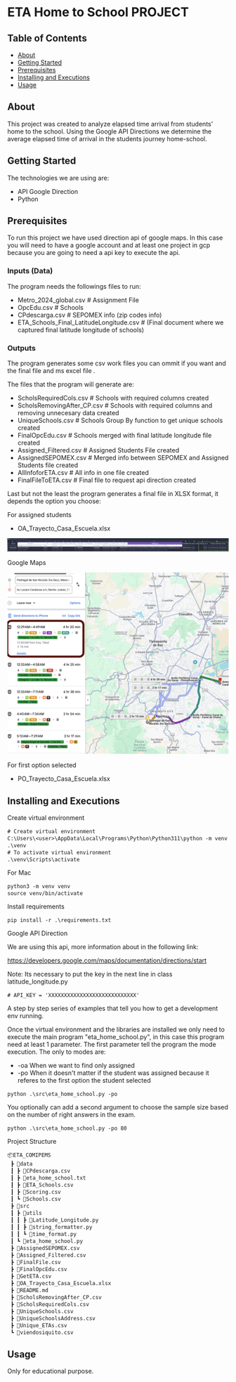 # ETA Home to School PROJECT

## Table of Contents

- [About](#about)
- [Getting Started](#getting-started)
- [Prerequisites](#prerequisites)
- [Installing and Executions](#installing-and-executions)
- [Usage](#usage)

## About <a name = "about"></a>

This project was created to analyze elapsed time arrival from students' home to the school. Using the Google API Directions we determine the average elapsed time of arrival in the students journey home-school.

## Getting Started<a name = "starte"></a>

The technologies we are using are:
- API Google Direction
- Python
    

## Prerequisites <a name = "prerequisites"></a>

To run this project we have used direction api of google maps. In this case you will need to have a google account and at least one project in gcp because you are going to need a api key to execute the api. 

### Inputs (Data)

The program needs the followings files to run:
- Metro_2024_global.csv # Assignment File 
- OpcEdu.csv    # Schools
- CPdescarga.csv    # SEPOMEX info (zip codes info)
- ETA_Schools_Final_LatitudeLongitude.csv # (Final document where we captured final latitude longitude of schools)

### Outputs

The program generates some csv work files you can ommit if you want and the final file and ms excel file .

The files that the program will generate are:

- ScholsRequiredCols.csv  # Schools with required columns created
- ScholsRemovingAfter_CP.csv # Schools with required columns and removing unnecesary data created
- UniqueSchools.csv # Schools Group By function to get unique schools created
- FinalOpcEdu.csv # Schools merged with final latitude longitude file created
- Assigned_Filtered.csv # Assigned Students File created
- AssignedSEPOMEX.csv # Merged info between SEPOMEX and Assigned Students file created
- AllInfoforETA.csv # All info in one file created
- FinalFileToETA.csv # Final file to request api direction created

Last but not the least the program generates a final file in XLSX format, it depends the option you choose:

For assigned students 
- OA_Trayecto_Casa_Escuela.xlsx

![ETA](image-1.png)

Google Maps

![alt text](image-3.png)

For first option selected
- PO_Trayecto_Casa_Escuela.xlsx



## Installing and Executions <a name = "installing-and-executions"></a>

Create virtual environment
```
# Create virtual environment
C:\Users\<user>\AppData\Local\Programs\Python\Python311\python -m venv .\venv
# To activate virtual environment
.\venv\Scripts\activate
```

For Mac
```
python3 -m venv venv
source venv/bin/activate
```


Install requirements 
```
pip install -r .\requirements.txt
```

Google API Direction

We are using this api, more information about in the following link:

https://developers.google.com/maps/documentation/directions/start


Note: Its necessary to put the key in the next line in class latitude_longitude.py
```
# API_KEY = 'XXXXXXXXXXXXXXXXXXXXXXXXXXXX'
```

A step by step series of examples that tell you how to get a development env running.

Once the virtual environment and the libraries are installed we only need to execute the main program "eta_home_school.py", in this case this program need at least 1 parameter.
The first parameter tell the program the mode execution. The only to modes are:
- -oa When we want to find only assigned 
- -po When it doesn't matter if the student was assigned because it referes to the first option the student selected

```
python .\src\eta_home_school.py -po 
```

You optionally can add a second argument to choose the sample size based on the number of right answers in the exam.

```
python .\src\eta_home_school.py -po 80
```

Project Structure
```
📦ETA_COMIPEMS
 ┣ 📂data
 ┃ ┣ 📜CPdescarga.csv
 ┃ ┣ 📜eta_home_school.txt
 ┃ ┣ 📜ETA_Schools.csv
 ┃ ┣ 📜Scoring.csv
 ┃ ┗ 📜Schools.csv
 ┣ 📂src
 ┃ ┣ 📂utils  
 ┃ ┃ ┣ 📜Latitude_Longitude.py
 ┃ ┃ ┣ 📜string_formatter.py
 ┃ ┃ ┗ 📜time_format.py
 ┃ ┗ 📜eta_home_school.py
 ┣ 📜AssignedSEPOMEX.csv
 ┣ 📜Assigned_Filtered.csv
 ┣ 📜FinalFile.csv
 ┣ 📜FinalOpcEdu.csv
 ┣ 📜GetETA.csv
 ┣ 📜OA_Trayecto_Casa_Escuela.xlsx
 ┣ 📜README.md
 ┣ 📜ScholsRemovingAfter_CP.csv
 ┣ 📜ScholsRequiredCols.csv
 ┣ 📜UniqueSchools.csv
 ┣ 📜UniqueSchoolsAddress.csv
 ┣ 📜Unique_ETAs.csv
 ┗ 📜viendosiquito.csv
```


## Usage <a name = "usage"></a>

Only for educational purpose.
